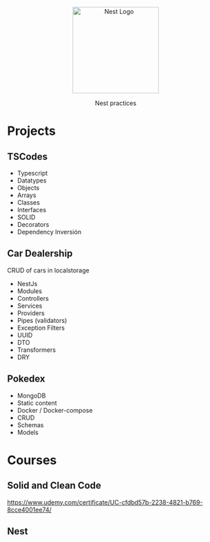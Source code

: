<p align="center">
  <a href="http://nestjs.com/" target="blank"><img src="https://nestjs.com/img/logo-small.svg" width="200" alt="Nest Logo" /></a>
</p>

[circleci-image]: https://img.shields.io/circleci/build/github/nestjs/nest/master?token=abc123def456
[circleci-url]: https://circleci.com/gh/nestjs/nest

  <p align="center"> Nest practices </p>

# Projects

## TSCodes

* Typescript
* Datatypes
* Objects
* Arrays
* Classes
* Interfaces
* SOLID
* Decorators
* Dependency Inversión

## Car Dealership

CRUD of cars in localstorage

* NestJs
* Modules
* Controllers
* Services
* Providers
* Pipes (validators)
* Exception Filters
* UUID
* DTO
* Transformers
* DRY

## Pokedex

* MongoDB
* Static content
* Docker / Docker-compose
* CRUD
* Schemas
* Models

# Courses

## Solid and Clean Code
https://www.udemy.com/certificate/UC-cfdbd57b-2238-4821-b769-8cce4001ee74/

## Nest
